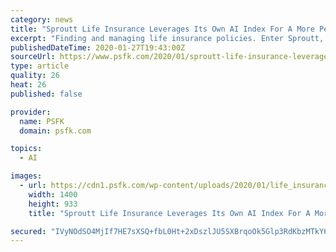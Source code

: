 ```yaml
---
category: news
title: "Sproutt Life Insurance Leverages Its Own AI Index For A More Personalized Customer Experience"
excerpt: "Finding and managing life insurance policies. Enter Sproutt, a startup striving to reimagine live insurance by leveraging its own AI-guided index and analytics-driven approach. The next-gen life insurance company work by rewarding clients for their quality of living, which it establishes using its Guided Artificial Intelligence Assessment (GAIA)."
publishedDateTime: 2020-01-27T19:43:00Z
sourceUrl: https://www.psfk.com/2020/01/sproutt-life-insurance-leverages-its-own-ai-index-for-a-more-personalized-customer-experience.html
type: article
quality: 26
heat: 26
published: false

provider:
  name: PSFK
  domain: psfk.com

topics:
  - AI

images:
  - url: https://cdn1.psfk.com/wp-content/uploads/2020/01/life_insurance_psfk.jpg
    width: 1400
    height: 933
    title: "Sproutt Life Insurance Leverages Its Own AI Index For A More Personalized Customer Experience"

secured: "IVyNOdSO4MjIf7HE7sXSQ+fbL0Ht+2xDszlJU5SXBrqoOk5Glp3RdKbzMTkY60VUVaFzj1jBIFHhpQEYj+AcmN3F4J6hoM1fswz2PFhV6AYCv8yhZrCDEBjnYW2Wyzy47bzELI3i0+p9Wfv8zSrTrs6vVXXHwEQ1SO1vOjj9l/ktKMfQy4pG427pLdsdVlrSt3iA4hJzyONVFNL914ZKLFNdUlayFMeWwtGG3p4O+itAgSMb5k8RxVZgdEiFX0nT6UygnUxR7co5VQBD/Ev7Vfy5SxsuuW5j9paz3DSXbx+bTkYFm6s892pG5GcY7TmGLli6VMauQJDHbqlad8pviFxfaeDLlmsh2di95zJcY3rZvtMiHONTErdBezaEgX496vuE+Kq2B8Lkxr6GnbP6j3FSe7suR6QVQEtqQkCSjtSFuG1QaVBJ7REU+vKDl1KyuakJTt6XKPAHp6wVCerQDUoIX7xrQzd6xlz9LWGfnRE=;fREUloWWCg+OEpo7hRF+Ww=="
---
```


